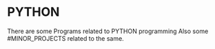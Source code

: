 # PYTHON
There are some Programs related to PYTHON programming 
Also some #MINOR_PROJECTS related to the same.
